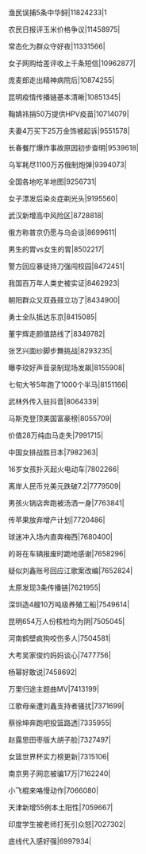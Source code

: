 渔民误捕5条中华鲟|11824233|1

农民日报评玉米价格争议|11458975|

常态化为群众守好夜|11331566|

女子网购给差评收上千条短信|10962877|

庞麦郎走出精神病院后|10874255|

昆明疫情传播链基本清晰|10851345|

鞠婧祎捐50万提供HPV疫苗|10714079|

夫妻4万买下25万金饰被起诉|9551578|

长春餐厅爆炸事故原因初步查明|9539618|

乌军耗尽1100万苏俄制炮弹|9394073|

全国各地吃羊地图|9256731|

女子漂发后染炎症剃光头|9195560|

武汉新增高中风险区|8728818|

俄方称普京仍愿与乌会谈|8699611|

男生的胃vs女生的胃|8502217|

警方回应暴徒持刀强闯校园|8472451|

我国百万年人类史被实证|8462923|

朝阳群众又双叒叕立功了|8434900|

勇士全队抵达东京|8415085|

董宇辉走颜值路线了|8349782|

张艺兴面纱脚步舞挑战|8293235|

曝李玟好声音录制现场发飙|8155908|

七旬大爷5年跑了1000个半马|8151166|

武林外传入驻抖音|8064339|

马斯克登顶美国富豪榜|8055709|

价值28万纯血马走失|7991715|

中国女排战胜日本|7982363|

16岁女孩扑灭起火电动车|7802266|

离岸人民币兑美元跌破7.2|7779509|

男孩火锅店奔跑被汤洒一身|7763841|

传苹果放弃增产计划|7720486|

球迷冲入场内直奔梅西|7680400|

的哥在车辆报废时跪地感谢|7658296|

疑似刘鑫账号回应江歌案改编|7652824|

太原发现3条传播链|7621955|

深圳造4艘10万吨级养殖工船|7549614|

昆明654万人份核检均为阴|7505045|

河南鹤壁疯狗咬伤多人|7504581|

大考吴家俊约妈妈谈心|7477756|

杨幂好敢说|7458692|

万里归途主题曲MV|7413199|

江歌母亲遭刘鑫支持者骚扰|7371699|

蔡徐坤奔跑吧投篮路透|7335955|

赵露思田枣版大胡子脸|7327497|

女篮世界杯实力榜更新|7315106|

南京男子网恋被骗17万|7162240|

小飞棍来咯慢动作|7066080|

天津新增55例本土阳性|7059667|

印度学生被老师打死引众怒|7027302|

底线代入感好强|6997934|

